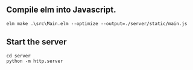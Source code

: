 ## Compile elm into Javascript.
```
elm make .\src\Main.elm --optimize --output=./server/static/main.js
```

## Start the server
```
cd server
python -m http.server
```
